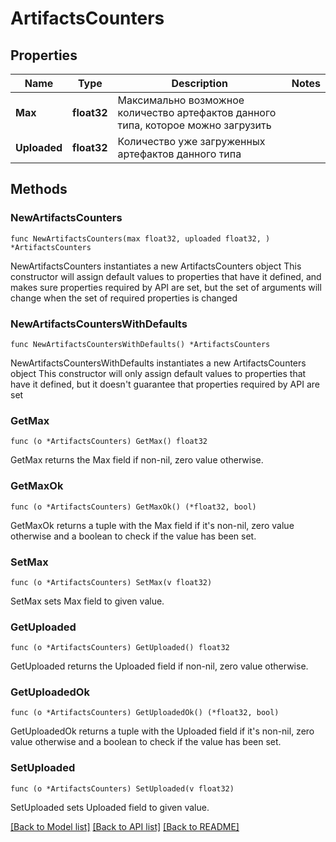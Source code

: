 # ArtifactsCounters

## Properties

Name | Type | Description | Notes
------------ | ------------- | ------------- | -------------
**Max** | **float32** | Максимально возможное количество артефактов данного типа, которое можно загрузить | 
**Uploaded** | **float32** | Количество уже загруженных артефактов данного типа | 

## Methods

### NewArtifactsCounters

`func NewArtifactsCounters(max float32, uploaded float32, ) *ArtifactsCounters`

NewArtifactsCounters instantiates a new ArtifactsCounters object
This constructor will assign default values to properties that have it defined,
and makes sure properties required by API are set, but the set of arguments
will change when the set of required properties is changed

### NewArtifactsCountersWithDefaults

`func NewArtifactsCountersWithDefaults() *ArtifactsCounters`

NewArtifactsCountersWithDefaults instantiates a new ArtifactsCounters object
This constructor will only assign default values to properties that have it defined,
but it doesn't guarantee that properties required by API are set

### GetMax

`func (o *ArtifactsCounters) GetMax() float32`

GetMax returns the Max field if non-nil, zero value otherwise.

### GetMaxOk

`func (o *ArtifactsCounters) GetMaxOk() (*float32, bool)`

GetMaxOk returns a tuple with the Max field if it's non-nil, zero value otherwise
and a boolean to check if the value has been set.

### SetMax

`func (o *ArtifactsCounters) SetMax(v float32)`

SetMax sets Max field to given value.


### GetUploaded

`func (o *ArtifactsCounters) GetUploaded() float32`

GetUploaded returns the Uploaded field if non-nil, zero value otherwise.

### GetUploadedOk

`func (o *ArtifactsCounters) GetUploadedOk() (*float32, bool)`

GetUploadedOk returns a tuple with the Uploaded field if it's non-nil, zero value otherwise
and a boolean to check if the value has been set.

### SetUploaded

`func (o *ArtifactsCounters) SetUploaded(v float32)`

SetUploaded sets Uploaded field to given value.



[[Back to Model list]](../README.md#documentation-for-models) [[Back to API list]](../README.md#documentation-for-api-endpoints) [[Back to README]](../README.md)


